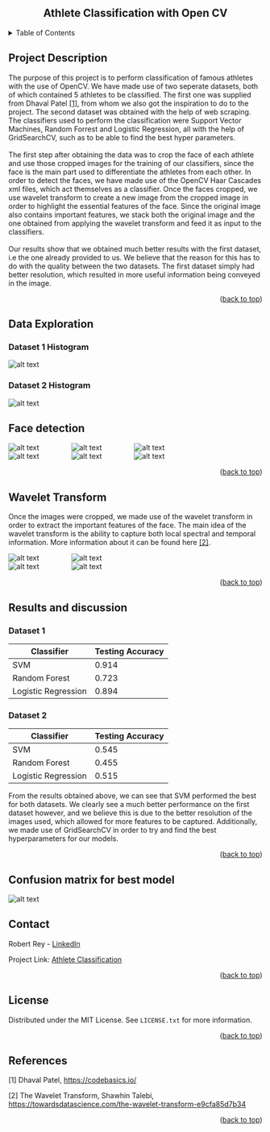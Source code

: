 <div align="center">
<div id="top"></div>
<h2 align="center">Athlete Classification with Open CV</h3>
</div>


<!-- TABLE OF CONTENTS -->
<details>
  <summary>Table of Contents</summary>
  <ol>
    <li>
      <a href="#project-description">Project Description</a>
    </li>
    <li><a href="#data-exploration">Data Exploration</a></li>
    <li><a href="#face-detection">Face detection</a></li>
    <li><a href="#wavelet-transform">Wavelet Transform</a></li>
    <li><a href="#results-and-discussion">Results and discussion</a></li>
    <li><a href="#confusion-matrix-for-best-model">Confusion matrix for best model</a></li>
    <li><a href="#license">License</a></li>
    <li><a href="#contact">Contact</a></li>
    <li><a href="#references">References</a></li>
  </ol>
</details>

## Project Description

The purpose of this project is to perform classification of famous athletes with the use of OpenCV. We have made use of two seperate datasets, both of which contained 5 athletes to be classified. The first one was supplied from Dhaval Patel [[1]](#1), from whom we also got the inspiration to do to the project. The second dataset was obtained with the help of web scraping. The classifiers used to perform the classification were Support Vector Machines, Random Forrest and Logistic Regression, all with the help of GridSearchCV, such as to be able to find the best hyper parameters. 
</br>
</br>
The first step after obtaining the data was to crop the face of each athlete and use those cropped images for the training of our classifiers, since the face is the main part used to differentiate the athletes from each other. In order to detect the faces, we have made use of the OpenCV Haar Cascades xml files, which act themselves as a classifier. Once the faces cropped, we use wavelet transform to create a new image from the cropped image in order to highlight the essential features of the face. Since the original image also contains important features, we stack both the original image and the one obtained from applying the wavelet transform and feed it as input to the classifiers. 
</br>
</br>
Our results show that we obtained much better results with the first dataset, i.e the one already provided to us. We believe that the reason for this has to do with the quality between the two datasets. The first dataset simply had better resolution, which resulted in more useful information being conveyed in the image. 

<p align="right">(<a href="#top">back to top</a>)</p>


<!-- Data Exploration -->
## Data Exploration 

### Dataset 1 Histogram 
![alt text](https://github.com/reyrobs/Athlete-Classification/blob/main/images/dataset1_histo.png?raw=true)
### Dataset 2 Histogram 
![alt text](https://github.com/reyrobs/Athlete-Classification/blob/main/images/dataset2_histo.png?raw=true)

## Face detection 

![alt text](https://github.com/reyrobs/Athlete-Classification/blob/main/images/sharapova_resized.png?raw=true)
&emsp;&emsp;&emsp;&emsp;
![alt text](https://github.com/reyrobs/Athlete-Classification/blob/main/images/sharapova_face_resized.png?raw=true)
&emsp;&emsp;&emsp;&emsp;
![alt text](https://github.com/reyrobs/Athlete-Classification/blob/main/images/sharapova_cropped_resized.png?raw=true)
<br>
![alt text](https://github.com/reyrobs/Athlete-Classification/blob/main/images/andy_murray_resized.png?raw=true)
&emsp;&emsp;&emsp;&emsp;
![alt text](https://github.com/reyrobs/Athlete-Classification/blob/main/images/andy_murray_face_resized.png?raw=true)
&emsp;&emsp;&emsp;&emsp;
![alt text](https://github.com/reyrobs/Athlete-Classification/blob/main/images/andy_murray_cropped_resized.png?raw=true)



<p align="right">(<a href="#top">back to top</a>)</p>

## Wavelet Transform
Once the images were cropped, we made use of the wavelet transform in order to extract the important features of the face. The main idea of the wavelet transform is the ability to capture both local spectral and temporal information. More information about it can be found here [[2]](#2).

![alt text](https://github.com/reyrobs/Athlete-Classification/blob/main/images/sharapova_cropped_resized.png?raw=true)
&emsp;&emsp;&emsp;&emsp;
![alt text](https://github.com/reyrobs/Athlete-Classification/blob/main/images/sharapova_wavelet_resized.png?raw=true)
<br>
![alt text](https://github.com/reyrobs/Athlete-Classification/blob/main/images/andy_murray_cropped_resized.png?raw=true)
&emsp;&emsp;&emsp;&emsp;
![alt text](https://github.com/reyrobs/Athlete-Classification/blob/main/images/murray_wavelet_resized.png?raw=true)

<p align="right">(<a href="#top">back to top</a>)</p>

## Results and discussion

### Dataset 1

<table>
<thead>
  <tr>
    <th>Classifier</th>
    <th>Testing Accuracy</th>
  </tr>
</thead>
<tbody>
  <tr>
    <td>SVM</td>
    <td>0.914</td>
  </tr>
  <tr>
    <td>Random Forest</td>
    <td>0.723</td>
  </tr>
  <tr>
    <td>Logistic Regression</td>
    <td>0.894</td>
  </tr>
</tbody>
</table>

### Dataset 2

<table>
<thead>
  <tr>
    <th>Classifier</th>
    <th>Testing Accuracy</th>
  </tr>
</thead>
<tbody>
  <tr>
    <td>SVM</td>
    <td>0.545</td>
  </tr>
  <tr>
    <td>Random Forest</td>
    <td>0.455</td>
  </tr>
  <tr>
    <td>Logistic Regression</td>
    <td>0.515</td>
  </tr>
</tbody>
</table>

From the results obtained above, we can see that SVM performed the best for both datasets. We clearly see a much better performance on the first dataset however, and we believe this is due to the better resolution of the images used, which allowed for more features to be captured. Additionally, we made use of GridSearchCV in order to try and find the best hyperparameters for our models. 

<p align="right">(<a href="#top">back to top</a>)</p>

## Confusion matrix for best model
![alt text](https://github.com/reyrobs/Athlete-Classification/blob/main/images/cm.png?raw=true)

<!-- CONTACT -->
## Contact

Robert Rey - [LinkedIn](https://www.linkedin.com/in/robert-rey-36689a103/)

Project Link: [Athlete Classification](https://github.com/reyrobs/Athlete-Classification)

<p align="right">(<a href="#top">back to top</a>)</p>


<!-- LICENSE -->
## License

Distributed under the MIT License. See `LICENSE.txt` for more information.

<p align="right">(<a href="#top">back to top</a>)</p>




## References
<a id="1">[1]</a> 
Dhaval Patel,
https://codebasics.io/

<a id="2">[2]</a> 
The Wavelet Transform,
Shawhin Talebi,
https://towardsdatascience.com/the-wavelet-transform-e9cfa85d7b34

<p align="right">(<a href="#top">back to top</a>)</p>



<!-- MARKDOWN LINKS & IMAGES -->
<!-- https://www.markdownguide.org/basic-syntax/#reference-style-links -->
[contributors-shield]: https://img.shields.io/github/contributors/github_username/repo_name.svg?style=for-the-badge
[contributors-url]: https://github.com/github_username/repo_name/graphs/contributors
[forks-shield]: https://img.shields.io/github/forks/github_username/repo_name.svg?style=for-the-badge
[forks-url]: https://github.com/github_username/repo_name/network/members
[stars-shield]: https://img.shields.io/github/stars/github_username/repo_name.svg?style=for-the-badge
[stars-url]: https://github.com/github_username/repo_name/stargazers
[issues-shield]: https://img.shields.io/github/issues/github_username/repo_name.svg?style=for-the-badge
[issues-url]: https://github.com/github_username/repo_name/issues
[license-shield]: https://img.shields.io/github/license/github_username/repo_name.svg?style=for-the-badge
[license-url]: https://github.com/github_username/repo_name/blob/master/LICENSE.txt
[linkedin-shield]: https://img.shields.io/badge/-LinkedIn-black.svg?style=for-the-badge&logo=linkedin&colorB=555
[linkedin-url]: https://linkedin.com/in/linkedin_username
[product-screenshot]: images/screenshot.png
[Next.js]: https://img.shields.io/badge/next.js-000000?style=for-the-badge&logo=nextdotjs&logoColor=white
[Next-url]: https://nextjs.org/
[React.js]: https://img.shields.io/badge/React-20232A?style=for-the-badge&logo=react&logoColor=61DAFB
[React-url]: https://reactjs.org/
[Vue.js]: https://img.shields.io/badge/Vue.js-35495E?style=for-the-badge&logo=vuedotjs&logoColor=4FC08D
[Vue-url]: https://vuejs.org/
[Angular.io]: https://img.shields.io/badge/Angular-DD0031?style=for-the-badge&logo=angular&logoColor=white
[Angular-url]: https://angular.io/
[Svelte.dev]: https://img.shields.io/badge/Svelte-4A4A55?style=for-the-badge&logo=svelte&logoColor=FF3E00
[Svelte-url]: https://svelte.dev/
[Laravel.com]: https://img.shields.io/badge/Laravel-FF2D20?style=for-the-badge&logo=laravel&logoColor=white
[Laravel-url]: https://laravel.com
[Bootstrap.com]: https://img.shields.io/badge/Bootstrap-563D7C?style=for-the-badge&logo=bootstrap&logoColor=white
[Bootstrap-url]: https://getbootstrap.com
[JQuery.com]: https://img.shields.io/badge/jQuery-0769AD?style=for-the-badge&logo=jquery&logoColor=white
[JQuery-url]: https://jquery.com 
